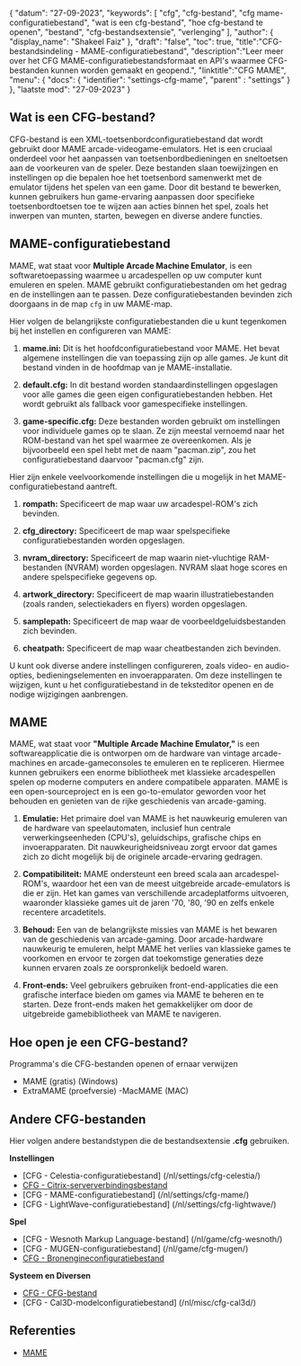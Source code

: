 {
"datum": "27-09-2023",
  "keywords": [
"cfg",
"cfg-bestand",
"cfg mame-configuratiebestand",
"wat is een cfg-bestand",
"hoe cfg-bestand te openen",
"bestand",
"cfg-bestandsextensie",
"verlenging"
],
  "author": {
"display_name": "Shakeel Faiz"
},
"draft": "false",
"toc": true,
"title":"CFG-bestandsindeling - MAME-configuratiebestand",
  "description":"Leer meer over het CFG MAME-configuratiebestandsformaat en API's waarmee CFG-bestanden kunnen worden gemaakt en geopend.",
"linktitle":"CFG MAME",
  "menu": {
    "docs": {
      "identifier": "settings-cfg-mame",
"parent" : "settings"
}
},
"laatste mod": "27-09-2023"
}

## Wat is een CFG-bestand?

CFG-bestand is een XML-toetsenbordconfiguratiebestand dat wordt gebruikt door MAME arcade-videogame-emulators. Het is een cruciaal onderdeel voor het aanpassen van toetsenbordbedieningen en sneltoetsen aan de voorkeuren van de speler. Deze bestanden slaan toewijzingen en instellingen op die bepalen hoe het toetsenbord samenwerkt met de emulator tijdens het spelen van een game. Door dit bestand te bewerken, kunnen gebruikers hun game-ervaring aanpassen door specifieke toetsenbordtoetsen toe te wijzen aan acties binnen het spel, zoals het inwerpen van munten, starten, bewegen en diverse andere functies.

## MAME-configuratiebestand

MAME, wat staat voor **Multiple Arcade Machine Emulator**, is een softwaretoepassing waarmee u arcadespellen op uw computer kunt emuleren en spelen. MAME gebruikt configuratiebestanden om het gedrag en de instellingen aan te passen. Deze configuratiebestanden bevinden zich doorgaans in de map `cfg` in uw MAME-map.

Hier volgen de belangrijkste configuratiebestanden die u kunt tegenkomen bij het instellen en configureren van MAME:

1. **mame.ini:** Dit is het hoofdconfiguratiebestand voor MAME. Het bevat algemene instellingen die van toepassing zijn op alle games. Je kunt dit bestand vinden in de hoofdmap van je MAME-installatie.

1. **default.cfg:** In dit bestand worden standaardinstellingen opgeslagen voor alle games die geen eigen configuratiebestanden hebben. Het wordt gebruikt als fallback voor gamespecifieke instellingen.

1. **game-specific.cfg:** Deze bestanden worden gebruikt om instellingen voor individuele games op te slaan. Ze zijn meestal vernoemd naar het ROM-bestand van het spel waarmee ze overeenkomen. Als je bijvoorbeeld een spel hebt met de naam "pacman.zip", zou het configuratiebestand daarvoor "pacman.cfg" zijn.

Hier zijn enkele veelvoorkomende instellingen die u mogelijk in het MAME-configuratiebestand aantreft.

1. **rompath:** Specificeert de map waar uw arcadespel-ROM's zich bevinden.

1. **cfg_directory:** Specificeert de map waar spelspecifieke configuratiebestanden worden opgeslagen.

1. **nvram_directory:** Specificeert de map waarin niet-vluchtige RAM-bestanden (NVRAM) worden opgeslagen. NVRAM slaat hoge scores en andere spelspecifieke gegevens op.

1. **artwork_directory:** Specificeert de map waarin illustratiebestanden (zoals randen, selectiekaders en flyers) worden opgeslagen.

1. **samplepath:** Specificeert de map waar de voorbeeldgeluidsbestanden zich bevinden.

1. **cheatpath:** Specificeert de map waar cheatbestanden zich bevinden.

U kunt ook diverse andere instellingen configureren, zoals video- en audio-opties, bedieningselementen en invoerapparaten. Om deze instellingen te wijzigen, kunt u het configuratiebestand in de teksteditor openen en de nodige wijzigingen aanbrengen.

## MAME

MAME, wat staat voor **"Multiple Arcade Machine Emulator,"** is een softwareapplicatie die is ontworpen om de hardware van vintage arcade-machines en arcade-gameconsoles te emuleren en te repliceren. Hiermee kunnen gebruikers een enorme bibliotheek met klassieke arcadespellen spelen op moderne computers en andere compatibele apparaten. MAME is een open-sourceproject en is een go-to-emulator geworden voor het behouden en genieten van de rijke geschiedenis van arcade-gaming.

1. **Emulatie:** Het primaire doel van MAME is het nauwkeurig emuleren van de hardware van speelautomaten, inclusief hun centrale verwerkingseenheden (CPU's), geluidschips, grafische chips en invoerapparaten. Dit nauwkeurigheidsniveau zorgt ervoor dat games zich zo dicht mogelijk bij de originele arcade-ervaring gedragen.

1. **Compatibiliteit:** MAME ondersteunt een breed scala aan arcadespel-ROM's, waardoor het een van de meest uitgebreide arcade-emulators is die er zijn. Het kan games van verschillende arcadeplatforms uitvoeren, waaronder klassieke games uit de jaren '70, '80, '90 en zelfs enkele recentere arcadetitels.

1. **Behoud:** Een van de belangrijkste missies van MAME is het bewaren van de geschiedenis van arcade-gaming. Door arcade-hardware nauwkeurig te emuleren, helpt MAME het verlies van klassieke games te voorkomen en ervoor te zorgen dat toekomstige generaties deze kunnen ervaren zoals ze oorspronkelijk bedoeld waren.

1. **Front-ends:** Veel gebruikers gebruiken front-end-applicaties die een grafische interface bieden om games via MAME te beheren en te starten. Deze front-ends maken het gemakkelijker om door de uitgebreide gamebibliotheek van MAME te navigeren.

## Hoe open je een CFG-bestand?

Programma's die CFG-bestanden openen of ernaar verwijzen

- MAME (gratis) (Windows)
- ExtraMAME (proefversie)
-MacMAME (MAC)

## Andere CFG-bestanden

Hier volgen andere bestandstypen die de bestandsextensie **.cfg** gebruiken.

**Instellingen**
- [CFG - Celestia-configuratiebestand] (/nl/settings/cfg-celestia/)
- [CFG - Citrix-serververbindingsbestand](/nl/settings/cfg-citrix/)
- [CFG - MAME-configuratiebestand] (/nl/settings/cfg-mame/)
- [CFG - LightWave-configuratiebestand] (/nl/settings/cfg-lightwave/)

**Spel**
- [CFG - Wesnoth Markup Language-bestand] (/nl/game/cfg-wesnoth/)
- [CFG - MUGEN-configuratiebestand] (/nl/game/cfg-mugen/)
- [CFG - Bronengineconfiguratiebestand](/nl/game/cfg-sourceengine/)

**Systeem en Diversen**
- [CFG - CFG-bestand](/nl/system/cfg/)
- [CFG - Cal3D-modelconfiguratiebestand] (/nl/misc/cfg-cal3d/)

## Referenties
* [MAME](https://en.wikipedia.org/wiki/MAME)

